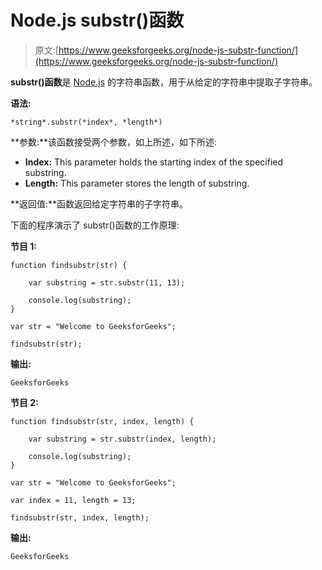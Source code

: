 # Node.js substr()函数

> 原文:[https://www.geeksforgeeks.org/node-js-substr-function/](https://www.geeksforgeeks.org/node-js-substr-function/)

**substr()函数**是 [Node.js](https://www.geeksforgeeks.org/introduction-to-nodejs/) 的字符串函数，用于从给定的字符串中提取子字符串。

**语法:**

```
*string*.substr(*index*, *length*)

```

**参数:**该函数接受两个参数，如上所述，如下所述:

*   **Index:** This parameter holds the starting index of the specified substring.
*   **Length:** This parameter stores the length of substring.

**返回值:**函数返回给定字符串的子字符串。

下面的程序演示了 substr()函数的工作原理:

**节目 1:**

```
function findsubstr(str) {

    var substring = str.substr(11, 13);

    console.log(substring);
}

var str = "Welcome to GeeksforGeeks";

findsubstr(str);
```

**输出:**

```
GeeksforGeeks
```

**节目 2:**

```
function findsubstr(str, index, length) {

    var substring = str.substr(index, length);

    console.log(substring);
}

var str = "Welcome to GeeksforGeeks";

var index = 11, length = 13;

findsubstr(str, index, length);
```

**输出:**

```
GeeksforGeeks
```